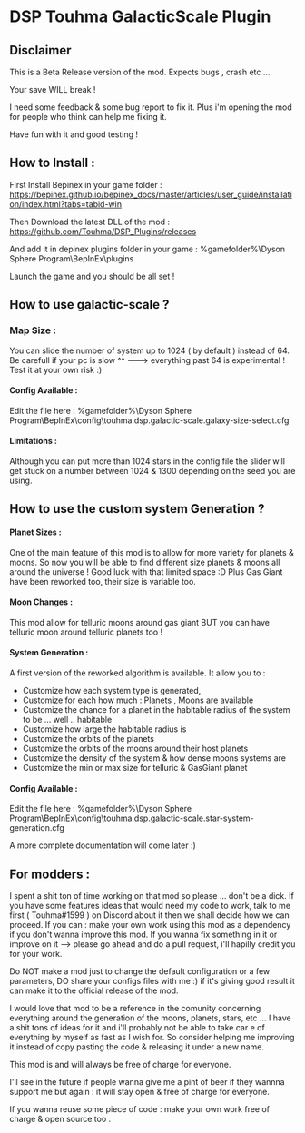 ﻿# DSP Touhma GalacticScale Plugin


## Disclaimer

This is a Beta Release version of the mod. Expects bugs , crash etc ... 

Your save WILL break ! 

I need some feedback & some bug report to fix it. Plus i'm opening the mod for people who think can help me fixing it. 

Have fun with it and good testing ! 

## How to Install :

First Install Bepinex in your game
folder : https://bepinex.github.io/bepinex_docs/master/articles/user_guide/installation/index.html?tabs=tabid-win

Then Download the latest DLL of the mod : https://github.com/Touhma/DSP_Plugins/releases

And add it in depinex plugins folder in your game : %gamefolder%\Dyson Sphere Program\BepInEx\plugins

Launch the game and you should be all set !

## How to use galactic-scale ?

### Map Size :

You can slide the number of system up to 1024 ( by default ) instead of 64. Be carefull if your pc is slow ^^ ---> everything past 64 is experimental ! Test it at your own risk :)

#### Config Available :

Edit the file here : %gamefolder%\Dyson Sphere Program\BepInEx\config\touhma.dsp.galactic-scale.galaxy-size-select.cfg

#### Limitations :

Although you can put more than 1024 stars in the config file the slider will get stuck on a number between 1024 & 1300 depending on the seed you are using.

## How to use the custom system Generation ?

#### Planet Sizes :
One of the main feature of this mod is to allow for more variety for planets & moons. So now you will be able to find different size planets & moons all around the universe ! Good luck with that limited space :D
Plus Gas Giant have been reworked too, their size is variable too.

#### Moon Changes :
This mod allow for telluric moons around gas giant BUT you can have telluric moon around telluric planets too !

#### System Generation :
A first version of the reworked algorithm is available. It allow you to :
- Customize how each system type is generated,
- Customize for each how much : Planets , Moons are available
- Customize the chance for a planet in the habitable radius of the system to be ... well .. habitable
- Customize how large the habitable radius is
- Customize the orbits of the planets
- Customize the orbits of the moons around their host planets
- Customize the density of the system & how dense moons systems are
- Customize the min or max size for telluric & GasGiant planet

#### Config Available :

Edit the file here :
%gamefolder%\Dyson Sphere Program\BepInEx\config\touhma.dsp.galactic-scale.star-system-generation.cfg

A more complete documentation will come later :)



## For modders :

I spent a shit ton of time working on that mod so please ... don't be a dick.
If you have some features ideas that would need my code to work, talk to me first ( Touhma#1599 ) on Discord about it then we shall decide how we can proceed.
If you can : make your own work using this mod as a dependency if you don't wanna improve this mod.
If you wanna fix something in it or improve on it --> please go ahead and do a pull request, i'll hapilly credit you for your work.

Do NOT make a mod just to change the default configuration or a few parameters, DO share your configs files with me :) if it's giving good result it can make it to the official release of the mod.

I would love that mod to be a reference in the comunity concerning everything around the generation of the moons, planets, stars, etc ... I have a shit tons of ideas for it and i'll probably not be able to take car e of everything by myself as fast as I wish for. So consider helping me improving it instead of copy pasting the code & releasing it under a new name.

This mod is and will always be free of charge for everyone.

I'll see in the future if people wanna give me a pint of beer if they wannna support me but again : it will stay open & free of charge for everyone.

If you wanna reuse some piece of code : make your own work free of charge & open source too .
